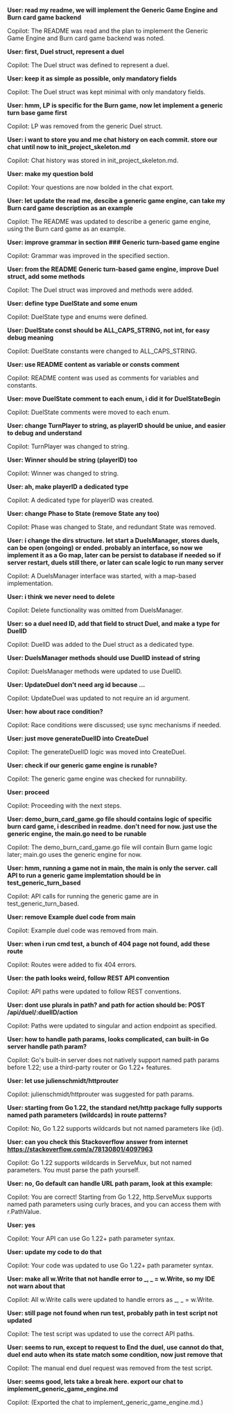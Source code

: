 **User: read my readme, we will implement the Generic Game Engine and Burn card game backend**

Copilot: The README was read and the plan to implement the Generic Game Engine and Burn card game backend was noted.

**User: first, Duel struct, represent a duel**

Copilot: The Duel struct was defined to represent a duel.

**User: keep it as simple as possible, only mandatory fields**

Copilot: The Duel struct was kept minimal with only mandatory fields.

**User: hmm, LP is specific for the Burn game, now let implement a generic turn base game first**

Copilot: LP was removed from the generic Duel struct.

**User: i want to store you and me chat history on each commit. store our chat until now to init_project_skeleton.md**

Copilot: Chat history was stored in init_project_skeleton.md.

**User: make my question bold**

Copilot: Your questions are now bolded in the chat export.

**User: let update the read me, descibe a generic game engine, can take my Burn card game description as an example**

Copilot: The README was updated to describe a generic game engine, using the Burn card game as an example.

**User: improve grammar in section ### Generic turn-based game engine**

Copilot: Grammar was improved in the specified section.

**User: from the README Generic turn-based game engine, improve Duel struct, add some methods**

Copilot: The Duel struct was improved and methods were added.

**User: define type DuelState and some enum**

Copilot: DuelState type and enums were defined.

**User: DuelState const should be ALL_CAPS_STRING, not int, for easy debug meaning**

Copilot: DuelState constants were changed to ALL_CAPS_STRING.

**User: use README content as variable or consts comment**

Copilot: README content was used as comments for variables and constants.

**User: move DuelState comment to each enum, i did it for DuelStateBegin**

Copilot: DuelState comments were moved to each enum.

**User: change TurnPlayer to string, as playerID should be uniue, and easier to debug and understand**

Copilot: TurnPlayer was changed to string.

**User: Winner should be string (playerID) too**

Copilot: Winner was changed to string.

**User: ah, make playerID a dedicated type**

Copilot: A dedicated type for playerID was created.

**User: change Phase to State (remove State any too)**

Copilot: Phase was changed to State, and redundant State was removed.

**User: i change the dirs structure. let start a DuelsManager, stores duels, can be open (ongoing) or ended. probably an interface, so now we implement it as a Go map, later can be persist to database if needed so if server restart, duels still there, or later can scale logic to run many server**

Copilot: A DuelsManager interface was started, with a map-based implementation.

**User: i think we never need to delete**

Copilot: Delete functionality was omitted from DuelsManager.

**User: so a duel need ID, add that field to struct Duel, and make a type for DuelID**

Copilot: DuelID was added to the Duel struct as a dedicated type.

**User: DuelsManager methods should use DuelID instead of string**

Copilot: DuelsManager methods were updated to use DuelID.

**User: UpdateDuel don't need arg id because ...**

Copilot: UpdateDuel was updated to not require an id argument.

**User: how about race condition?**

Copilot: Race conditions were discussed; use sync mechanisms if needed.

**User: just move generateDuelID into CreateDuel**

Copilot: The generateDuelID logic was moved into CreateDuel.

**User: check if our generic game engine is runable?**

Copilot: The generic game engine was checked for runnability.

**User: proceed**

Copilot: Proceeding with the next steps.

**User: demo_burn_card_game.go file should contains logic of specific burn card game, i described in readme. don't need for now. just use the generic engine, the main.go need to be runable**

Copilot: The demo_burn_card_game.go file will contain Burn game logic later; main.go uses the generic engine for now.

**User: hmm, running a game not in main, the main is only the server. call API to run a generic game implemtation should be in test_generic_turn_based**

Copilot: API calls for running the generic game are in test_generic_turn_based.

**User: remove Example duel code from main**

Copilot: Example duel code was removed from main.

**User: when i run cmd test, a bunch of 404 page not found, add these route**

Copilot: Routes were added to fix 404 errors.

**User: the path looks weird, follow REST API convention**

Copilot: API paths were updated to follow REST conventions.

**User: dont use plurals in path? and path for action should be: POST /api/duel/:duelID/action**

Copilot: Paths were updated to singular and action endpoint as specified.

**User: how to handle path params, looks complicated, can built-in Go server handle path param?**

Copilot: Go's built-in server does not natively support named path params before 1.22; use a third-party router or Go 1.22+ features.

**User: let use julienschmidt/httprouter**

Copilot: julienschmidt/httprouter was suggested for path params.

**User: starting from Go 1.22, the standard net/http package fully supports named path parameters (wildcards) in route patterns?**

Copilot: No, Go 1.22 supports wildcards but not named parameters like {id}.

**User: can you check this Stackoverflow answer from internet https://stackoverflow.com/a/78130801/4097963**

Copilot: Go 1.22 supports wildcards in ServeMux, but not named parameters. You must parse the path yourself.

**User: no, Go default can handle URL path param, look at this example:**

Copilot: You are correct! Starting from Go 1.22, http.ServeMux supports named path parameters using curly braces, and you can access them with r.PathValue.

**User: yes**

Copilot: Your API can use Go 1.22+ path parameter syntax.

**User: update my code to do that**

Copilot: Your code was updated to use Go 1.22+ path parameter syntax.

**User: make all w.Write that not handle error to _, _ = w.Write, so my IDE not warn about that**

Copilot: All w.Write calls were updated to handle errors as _, _ = w.Write.

**User: still page not found when run test, probably path in test script not updated**

Copilot: The test script was updated to use the correct API paths.

**User: seems to run, except to request to End the duel, use cannot do that, duel end auto when its state match some condition, now just remove that**

Copilot: The manual end duel request was removed from the test script.

**User: seems good, lets take a break here. export our chat to implement_generic_game_engine.md**

Copilot: (Exported the chat to implement_generic_game_engine.md.)
